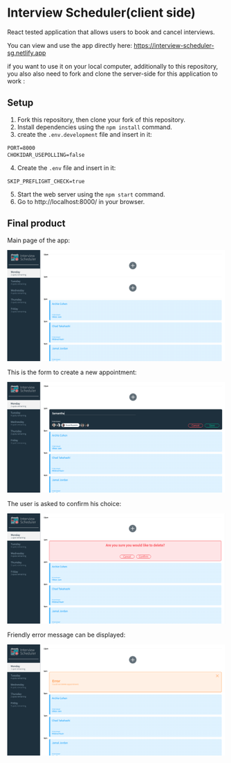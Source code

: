 # Interview Scheduler(client side)

React tested application that allows users to book and cancel interviews. 

You can view and use the app directly here: https://interview-scheduler-sg.netlify.app

if you want to use it on your local computer, additionally to this repository, you also also need to fork and clone the server-side for this application to work : 
<a href="https://github.com/Samy0412/scheduler-api"></a>

## Setup

1. Fork this repository, then clone your fork of this repository.
2. Install dependencies using the `npm install` command.
3. create the `.env.development` file and insert in it:
```
PORT=8000
CHOKIDAR_USEPOLLING=false
```
4. Create the `.env` file and insert in it:
```
SKIP_PREFLIGHT_CHECK=true
```
5. Start the web server using the `npm start` command. 
6. Go to http://localhost:8000/ in your browser.

## Final product

Main page of the app: 

!["Appointments"](https://github.com/Samy0412/scheduler/blob/master/public/images/Appointments.png?raw=true)

This is the form to create a new appointment:

!["Form"](https://github.com/Samy0412/scheduler/blob/master/public/images/Form.png?raw=true)

The user is asked to confirm his choice:

!["Confirm"](https://github.com/Samy0412/scheduler/blob/master/public/images/Confirm.png?raw=true)

Friendly error message can be displayed:

!["Error"](https://github.com/Samy0412/scheduler/blob/master/public/images/Error.png?raw=true)
